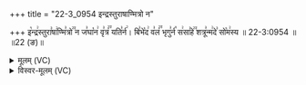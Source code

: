 +++
title = "22-3_0954 इन्द्रस्तुराषाण्मित्रो न"

+++
इ꣡न्द्र꣢स्तुरा꣣षा꣢ण्मि꣣त्रो꣢꣫ न ज꣣घा꣡न꣢ वृ꣣त्रं꣢꣫ यति꣣र्न꣢। बि꣣भे꣡द꣢ व꣣लं꣢꣫ भृगु꣣र्न꣡ स꣢सा꣣हे꣢꣫ शत्रू꣣न्म꣢दे꣣ सो꣡म꣢स्य ॥ 22-3:0954 ॥ ॥22 (ङ)॥

<details><summary>मूलम् (VC)</summary>

इ꣡न्द्र꣢स्तुरा꣣षा꣢ण्मि꣣त्रो꣢꣫ न ज꣣घा꣡न꣢ वृ꣣त्रं꣢꣫ यति꣣र्न꣢ । बि꣣भे꣡द꣢ ब꣣लं꣢꣫ भृगु꣣र्न꣡ स꣢सा꣣हे꣢꣫ शत्रू꣣न्म꣢दे꣣ सो꣡म꣢स्य ॥९५४॥
</details>

<details><summary>विस्वर-मूलम् (VC)</summary>

इन्द्रस्तुराषाण्मित्रो न जघान वृत्रं यतिर्न । बिभेद बलं भृगुर्न ससाहे शत्रून्मदे सोमस्य ॥९५४॥
</details>